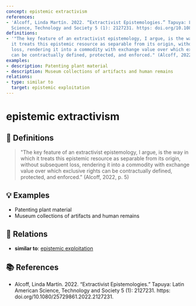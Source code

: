 ```yaml
---
concept: epistemic extractivism
references:
- 'Alcoff, Linda Martín. 2022. “Extractivist Epistemologies.” Tapuya: Latin American
  Science, Technology and Society 5 (1): 2127231. https: doi.org/10.1080/25729861.2022.2127231.'
definitions:
- '"The key feature of an extractivist epistemology, I argue, is the way in which
  it treats this epistemic resource as separable from its origin, without subsequent
  loss, rendering it into a commodity with exchange value over which exclusive rights
  can be contractually defined, protected, and enforced." (Alcoff, 2022, p. 5)'
examples:
- description: Patenting plant material
- description: Museum collections of artifacts and human remains
relations:
- type: similar to
  target: epistemic exploitation
---
```


# epistemic extractivism

## 📖 Definitions

> "The key feature of an extractivist epistemology, I argue, is the way in which it treats this epistemic resource as separable from its origin, without subsequent loss, rendering it into a commodity with exchange value over which exclusive rights can be contractually defined, protected, and enforced." (Alcoff, 2022, p. 5)

## 💡 Examples

- Patenting plant material
- Museum collections of artifacts and human remains

## 🔗 Relations

- **similar to**: [epistemic exploitation](./epistemic-exploitation.md)

## 📚 References

- Alcoff, Linda Martín. 2022. “Extractivist Epistemologies.” Tapuya: Latin American Science, Technology and Society 5 (1): 2127231. https: doi.org/10.1080/25729861.2022.2127231.
